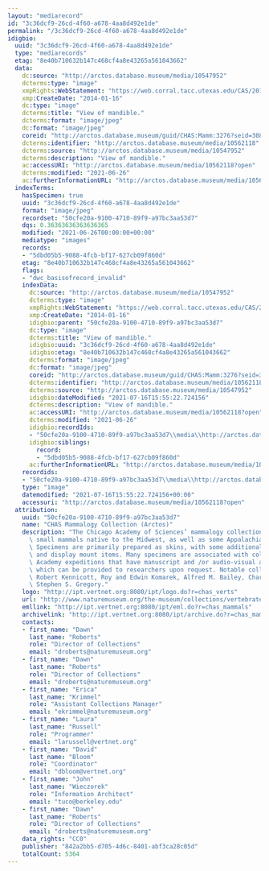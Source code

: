 ```yaml
---
layout: "mediarecord"
id: "3c36dcf9-26cd-4f60-a678-4aa8d492e1de"
permalink: "/3c36dcf9-26cd-4f60-a678-4aa8d492e1de"
idigbio:
  uuid: "3c36dcf9-26cd-4f60-a678-4aa8d492e1de"
  type: "mediarecords"
  etag: "8e40b710632b147c468cf4a8e43265a561043662"
  data:
    dc:source: "http://arctos.database.museum/media/10547952"
    dcterms:type: "image"
    xmpRights:WebStatement: "https://web.corral.tacc.utexas.edu/CAS/20161217-02/jpg/chas_mamm_3276.7.jpg"
    xmp:CreateDate: "2014-01-16"
    dc:type: "image"
    dcterms:title: "View of mandible."
    dcterms:format: "image/jpeg"
    dc:format: "image/jpeg"
    coreid: "http://arctos.database.museum/guid/CHAS:Mamm:3276?seid=3087471"
    dcterms:identifier: "http://arctos.database.museum/media/10562118"
    dcterms:source: "http://arctos.database.museum/media/10547952"
    dcterms:description: "View of mandible."
    ac:accessURI: "http://arctos.database.museum/media/10562118?open"
    dcterms:modified: "2021-06-26"
    ac:furtherInformationURL: "http://arctos.database.museum/media/10562118"
  indexTerms:
    hasSpecimen: true
    uuid: "3c36dcf9-26cd-4f60-a678-4aa8d492e1de"
    format: "image/jpeg"
    recordset: "50cfe20a-9100-4710-89f9-a97bc3aa53d7"
    dqs: 0.36363636363636365
    modified: "2021-06-26T00:00:00+00:00"
    mediatype: "images"
    records:
    - "5dbd05b5-9088-4fcb-bf17-627cb09f860d"
    etag: "8e40b710632b147c468cf4a8e43265a561043662"
    flags:
    - "dwc_basisofrecord_invalid"
    indexData:
      dc:source: "http://arctos.database.museum/media/10547952"
      dcterms:type: "image"
      xmpRights:WebStatement: "https://web.corral.tacc.utexas.edu/CAS/20161217-02/jpg/chas_mamm_3276.7.jpg"
      xmp:CreateDate: "2014-01-16"
      idigbio:parent: "50cfe20a-9100-4710-89f9-a97bc3aa53d7"
      dc:type: "image"
      dcterms:title: "View of mandible."
      idigbio:uuid: "3c36dcf9-26cd-4f60-a678-4aa8d492e1de"
      idigbio:etag: "8e40b710632b147c468cf4a8e43265a561043662"
      dcterms:format: "image/jpeg"
      dc:format: "image/jpeg"
      coreid: "http://arctos.database.museum/guid/CHAS:Mamm:3276?seid=3087471"
      dcterms:identifier: "http://arctos.database.museum/media/10562118"
      dcterms:source: "http://arctos.database.museum/media/10547952"
      idigbio:dateModified: "2021-07-16T15:55:22.724156"
      dcterms:description: "View of mandible."
      ac:accessURI: "http://arctos.database.museum/media/10562118?open"
      dcterms:modified: "2021-06-26"
      idigbio:recordIds:
      - "50cfe20a-9100-4710-89f9-a97bc3aa53d7\\media\\http://arctos.database.museum/media/10562118"
      idigbio:siblings:
        record:
        - "5dbd05b5-9088-4fcb-bf17-627cb09f860d"
      ac:furtherInformationURL: "http://arctos.database.museum/media/10562118"
    recordids:
    - "50cfe20a-9100-4710-89f9-a97bc3aa53d7\\media\\http://arctos.database.museum/media/10562118"
    type: "image"
    datemodified: "2021-07-16T15:55:22.724156+00:00"
    accessuri: "http://arctos.database.museum/media/10562118?open"
  attribution:
    uuid: "50cfe20a-9100-4710-89f9-a97bc3aa53d7"
    name: "CHAS Mammalogy Collection (Arctos)"
    description: "The Chicago Academy of Sciences’ mammalogy collection contains mostly\
      \ small mammals native to the Midwest, as well as some Appalachian species.\
      \ Specimens are primarily prepared as skins, with some additional osteological\
      \ and display mount items. Many specimens are associated with collectors or\
      \ Academy expeditions that have manuscript and /or audio-visual archival material,\
      \ which can be provided to researchers upon request. Notable collectors include\
      \ Robert Kennicott, Roy and Edwin Komarek, Alfred M. Bailey, Charles D. Brower,\
      \ Stephen S. Gregory."
    logo: "http://ipt.vertnet.org:8080/ipt/logo.do?r=chas_verts"
    url: "http://www.naturemuseum.org/the-museum/collections/vertebrates"
    emllink: "http://ipt.vertnet.org:8080/ipt/eml.do?r=chas_mammals"
    archivelink: "http://ipt.vertnet.org:8080/ipt/archive.do?r=chas_mammals"
    contacts:
    - first_name: "Dawn"
      last_name: "Roberts"
      role: "Director of Collections"
      email: "droberts@naturemuseum.org"
    - first_name: "Dawn"
      last_name: "Roberts"
      role: "Director of Collections"
      email: "droberts@naturemuseum.org"
    - first_name: "Erica"
      last_name: "Krimmel"
      role: "Assistant Collections Manager"
      email: "ekrimmel@naturemuseum.org"
    - first_name: "Laura"
      last_name: "Russell"
      role: "Programmer"
      email: "larussell@vertnet.org"
    - first_name: "David"
      last_name: "Bloom"
      role: "Coordinator"
      email: "dbloom@vertnet.org"
    - first_name: "John"
      last_name: "Wieczorek"
      role: "Information Architect"
      email: "tuco@berkeley.edu"
    - first_name: "Dawn"
      last_name: "Roberts"
      role: "Director of Collections"
      email: "droberts@naturemuseum.org"
    data_rights: "CC0"
    publisher: "842a2bb5-d705-4d6c-8401-abf3ca28c05d"
    totalCount: 5364
---
```

